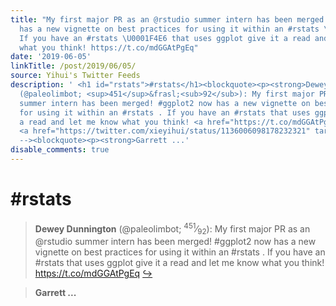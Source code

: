 ```yaml
---
title: "My first major PR as an @rstudio summer intern has been merged! #ggplot2 now
  has a new vignette on best practices for using it within an #rstats \U0001F4E6.
  If you have an #rstats \U0001F4E6 that uses ggplot give it a read and let me know
  what you think! https://t.co/mdGGAtPgEq"
date: '2019-06-05'
linkTitle: /post/2019/06/05/
source: Yihui's Twitter Feeds
description: ' <h1 id="rstats">#rstats</h1><blockquote><p><strong>Dewey Dunnington</strong>
  (@paleolimbot; <sup>451</sup>&frasl;<sub>92</sub>): My first major PR as an @rstudio
  summer intern has been merged! #ggplot2 now has a new vignette on best practices
  for using it within an #rstats . If you have an #rstats that uses ggplot give it
  a read and let me know what you think! <a href="https://t.co/mdGGAtPgEq" target="_blank">https://t.co/mdGGAtPgEq</a>
  <a href="https://twitter.com/xieyihui/status/1136006098178232321" target="_blank">&#8618;</a></p></blockquote><!--
  --><blockquote><p><strong>Garrett ...'
disable_comments: true
---
```

 <h1 id="rstats">#rstats</h1><blockquote><p><strong>Dewey Dunnington</strong> (@paleolimbot; <sup>451</sup>&frasl;<sub>92</sub>): My first major PR as an @rstudio summer intern has been merged! #ggplot2 now has a new vignette on best practices for using it within an #rstats . If you have an #rstats that uses ggplot give it a read and let me know what you think! <a href="https://t.co/mdGGAtPgEq" target="_blank">https://t.co/mdGGAtPgEq</a> <a href="https://twitter.com/xieyihui/status/1136006098178232321" target="_blank">&#8618;</a></p></blockquote><!-- --><blockquote><p><strong>Garrett ...